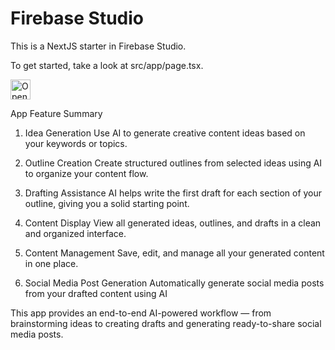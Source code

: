 # Firebase Studio

This is a NextJS starter in Firebase Studio.

To get started, take a look at src/app/page.tsx.


<a href="https://studio.firebase.google.com/import?url=">
  <picture>
    <source
      media="(prefers-color-scheme: dark)"
      srcset="https://cdn.firebasestudio.dev/btn/open_dark_32.svg">
    <source
      media="(prefers-color-scheme: light)"
      srcset="https://cdn.firebasestudio.dev/btn/open_light_32.svg">
    <img
      height="32"
      alt="Open in Firebase Studio"
      src="https://cdn.firebasestudio.dev/btn/open_blue_32.svg">
  </picture>
</a>


App Feature Summary
1. Idea Generation
Use AI to generate creative content ideas based on your keywords or topics.

2. Outline Creation
Create structured outlines from selected ideas using AI to organize your content flow.

3. Drafting Assistance
AI helps write the first draft for each section of your outline, giving you a solid starting point.

4. Content Display
View all generated ideas, outlines, and drafts in a clean and organized interface.

5. Content Management
Save, edit, and manage all your generated content in one place.

6. Social Media Post Generation
Automatically generate social media posts from your drafted content using AI

This app provides an end-to-end AI-powered workflow — from brainstorming ideas to creating drafts and generating ready-to-share social media posts.
